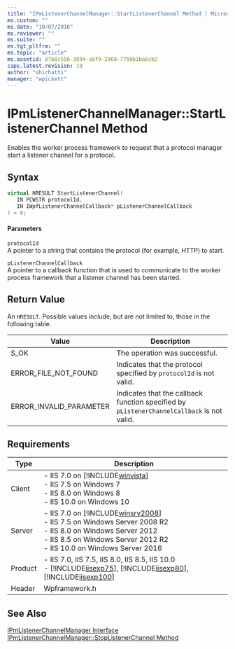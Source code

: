 ```yaml
---
title: "IPmListenerChannelManager::StartListenerChannel Method | Microsoft Docs"
ms.custom: ""
ms.date: "10/07/2016"
ms.reviewer: ""
ms.suite: ""
ms.tgt_pltfrm: ""
ms.topic: "article"
ms.assetid: 87b8c556-3894-a8f9-2968-7750b1ba6cb2
caps.latest.revision: 19
author: "shirhatti"
manager: "wpickett"
---
```

# IPmListenerChannelManager::StartListenerChannel Method
Enables the worker process framework to request that a protocol manager start a listener channel for a protocol.  
  
## Syntax  
  
```cpp  
virtual HRESULT StartListenerChannel(  
   IN PCWSTR protocolId,  
   IN IWpfListenerChannelCallback* pListenerChannelCallback  
) = 0;  
```  
  
#### Parameters  
 `protocolId`  
 A pointer to a string that contains the protocol (for example, HTTP) to start.  
  
 `pListenerChannelCallback`  
 A pointer to a callback function that is used to communicate to the worker process framework that a listener channel has been started.  
  
## Return Value  
 An `HRESULT`. Possible values include, but are not limited to, those in the following table.  
  
|Value|Description|  
|-----------|-----------------|  
|S_OK|The operation was successful.|  
|ERROR_FILE_NOT_FOUND|Indicates that the protocol specified by `protocolId` is not valid.|  
|ERROR_INVALID_PARAMETER|Indicates that the callback function specified by `pListenerChannelCallback` is not valid.|  
  
## Requirements  
  
|Type|Description|  
|----------|-----------------|  
|Client|-   IIS 7.0 on [!INCLUDE[winvista](../../wmi-provider/includes/winvista-md.md)]<br />-   IIS 7.5 on Windows 7<br />-   IIS 8.0 on Windows 8<br />-   IIS 10.0 on Windows 10|  
|Server|-   IIS 7.0 on [!INCLUDE[winsrv2008](../../wmi-provider/includes/winsrv2008-md.md)]<br />-   IIS 7.5 on Windows Server 2008 R2<br />-   IIS 8.0 on Windows Server 2012<br />-   IIS 8.5 on Windows Server 2012 R2<br />-   IIS 10.0 on Windows Server 2016|  
|Product|-   IIS 7.0, IIS 7.5, IIS 8.0, IIS 8.5, IIS 10.0<br />-   [!INCLUDE[iisexp75](../../web-development-reference/native-code-api-reference/includes/iisexp75-md.md)], [!INCLUDE[iisexp80](../../web-development-reference/native-code-api-reference/includes/iisexp80-md.md)], [!INCLUDE[iisexp100](../../web-development-reference/native-code-api-reference/includes/iisexp100-md.md)]|  
|Header|Wpframework.h|  
  
## See Also  
 [IPmListenerChannelManager Interface](../../web-development-reference\native-code-api-reference/ipmlistenerchannelmanager-interface.md)   
 [IPmListenerChannelManager::StopListenerChannel Method](../../web-development-reference\native-code-api-reference/ipmlistenerchannelmanager-stoplistenerchannel-method.md)